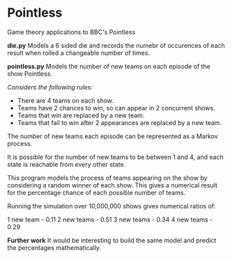 # Pointless
Game theory applications to BBC's Pointless

**die.py**
Models a 6 sided die and records the numebr of occurences of each result when rolled a changeable number of times.

**pointless.py**
Models the number of new teams on each episode of the show Pointless. 

*Considers the following rules:*
- There are 4 teams on each show.
- Teams have 2 chances to win, so can appear in 2 concurrent shows. 
- Teams that win are replaced by a new team.
- Teams that fail to win after 2 appearances are replaced by a new team. 

The number of new teams each episode can be represented as a Markov process.  

It is possible for the number of new teams to be between 1 and 4, and each state is reachable from every other state.  

This program models the process of teams appearing on the show by considering a random winner of each show. 
This gives a numerical result for the percentage chance of each possible number of teams. 

Running the simulation over 10,000,000 shows gives numerical ratios of: 

1 new team   -  0.11
2 new teams  -  0.51
3 new teams  -  0.34
4 new teams  -  0.29

**Further work**
It would be interesting to build the same model and predict the percentages mathematically. 

